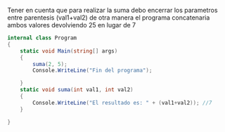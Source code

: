 <p>
Tener en cuenta que para realizar la suma debo encerrar 
los parametros entre parentesis (val1+val2) de otra manera
el programa concatenaria ambos valores devolviendo 25 en lugar de 7
</p>

```c#
internal class Program
{
    static void Main(string[] args)
    {
        suma(2, 5);
        Console.WriteLine("Fin del programa");

    }
    static void suma(int val1, int val2)
    {
        Console.WriteLine("El resultado es: " + (val1+val2)); //7
    }

}

```

```

```
